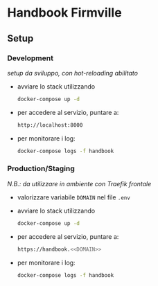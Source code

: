 # Handbook Firmville

## Setup

### Development

_setup da sviluppo, con hot-reloading abilitato_

* avviare lo stack utilizzando

  ```sh
  docker-compose up -d
  ```
* per accedere al servizio, puntare a:
  ```sh
  http://localhost:8000
  ```
* per monitorare i log:
  ```sh
  docker-compose logs -f handbook
  ```
  
### Production/Staging

_N.B.: da utilizzare in ambiente con Traefik frontale_

* valorizzare variabile `DOMAIN` nel file `.env`
* avviare lo stack utilizzando

  ```sh
  docker-compose up -d
  ```
* per accedere al servizio, puntare a:
  ```sh
  https://handbook.<<DOMAIN>>
  ```
* per monitorare i log:
  ```sh
  docker-compose logs -f handbook
  ```
